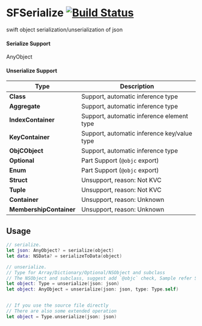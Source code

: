 # SFSerialize [![Build Status](https://travis-ci.org/sagesse-cn/swift-serialize.svg?branch=master)](https://travis-ci.org/sagesse-cn/swift-serialize)
swift object serialization/unserialization of json 

#### Serialize Support
AnyObject

#### Unserialize Support
Type | Description
---- | ---------
**Class**|Support, automatic inference type
**Aggregate**|Support, automatic inference type
**IndexContainer**|Support, automatic inference element type
**KeyContainer**|Support, automatic inference key/value type
**ObjCObject**|Support, automatic inference type
**Optional**|Part Support (`@objc` export)
**Enum**|Part Support (`@objc` export)
**Struct**|Unsupport, reason: Not KVC
**Tuple**|Unsupport, reason: Not KVC
**Container**|Unsupport, reason: Unknown
**MembershipContainer**|Unsupport, reason: Unknown

## Usage
```swift
// serialize.
let json: AnyObject? = serialize(object)
let data: NSData? = serializeToData(object)

// unserialize.
// Type for Array/Dictionary/Optional/NSObject and subclass
// The NSObject and subclass, suggest add `@objc` check, Sample refer SFSerializeTests
let object: Type = unserialize(json: json)
let object: AnyObject = unserialize(json: json, type: Type.self)


// If you use the source file directly
// There are also some extended operation 
let object = Type.unserialize(json: json)
```
